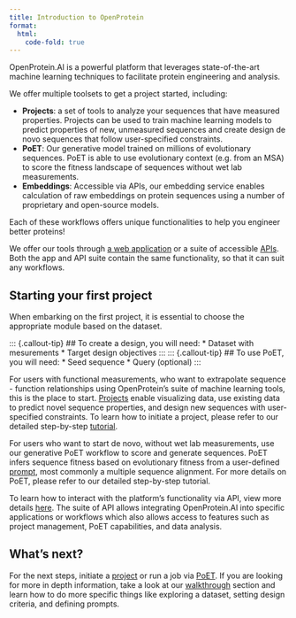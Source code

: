 ```yaml
---
title: Introduction to OpenProtein
format:
  html:
    code-fold: true
---
```

OpenProtein.AI is a powerful platform that leverages state-of-the-art machine learning techniques to facilitate protein engineering and analysis.

We offer multiple toolsets to get a project started, including:

* **Projects**: a set of tools to analyze your sequences that have measured properties. Projects can be used to train machine learning models to predict properties of new, unmeasured sequences and create design de novo sequences that follow user-specified constraints. 
* **PoET**: Our generative model trained on millions of evolutionary sequences. PoET is able to use evolutionary context (e.g. from an MSA) to score the fitness landscape of sequences without wet lab measurements. 
* **Embeddings**: Accessible via APIs, our embedding service enables calculation of raw embeddings on protein sequences using a number of proprietary and open-source models.

Each of these workflows offers unique functionalities to help you engineer better proteins! 

We offer our tools through [a web application](../app/dataset-page.md) or a suite of accessible [APIs](../rest-api/overview.qmd). Both the app and API suite contain the same functionality, so that it can suit any workflows. 

## Starting your first project

When embarking on the first project, it is essential to choose the appropriate module based on the dataset. 
<style>
.callout-tip-container {
  display: flex;
  flex-wrap: wrap;
  justify-content: space-around;
  /* align-items: center; */
}

.callout-tip-container div.callout-tip.callout{
  width: 40%;
}
</style>

<div class="callout-tip-container">
::: {.callout-tip} 
## To create a design, you will need:
  * Dataset with mesurements
  * Target design objectives
:::
::: {.callout-tip} 
## To use PoET, you will need:
  * Seed sequence
  * Query (optional)
:::
</div>

For users with functional measurements, who want to extrapolate sequence - function relationships using OpenProtein’s suite of machine learning tools, this is the place to start. [Projects](../app/dataset-page.md) enable visualizing data, use existing data to predict novel sequence properties, and design new sequences with user-specified constraints. To learn how to initiate a project, please refer to our detailed step-by-step [tutorial](../walkthroughs/mutagenesis-page.md).

For users who want to start de novo, without wet lab measurements, use our generative PoET workflow to score and generate sequences. PoET infers sequence fitness based on evolutionary fitness from a user-defined [prompt](../app/poet-defining-prompts-page.md), most commonly a multiple sequence alignment. For more details on PoET, please refer to our detailed step-by-step tutorial.

To learn how to interact with the platform’s functionality via API, view more details [here](../rest-api/overview.qmd). The suite of API allows integrating OpenProtein.AI into specific applications or workflows which also allows access to features such as project management, PoET capabilities, and data analysis.

## What’s next?

For the next steps, initiate a [project](../app/dataset-page.md) or run a job via [PoET](../app/poet-introduction-page.md). If you are looking for more in depth information, take a look at our [walkthrough](../walkthroughs/demo-datasets-page.md) section and learn how to do more specific things like exploring a dataset, setting design criteria, and defining prompts.